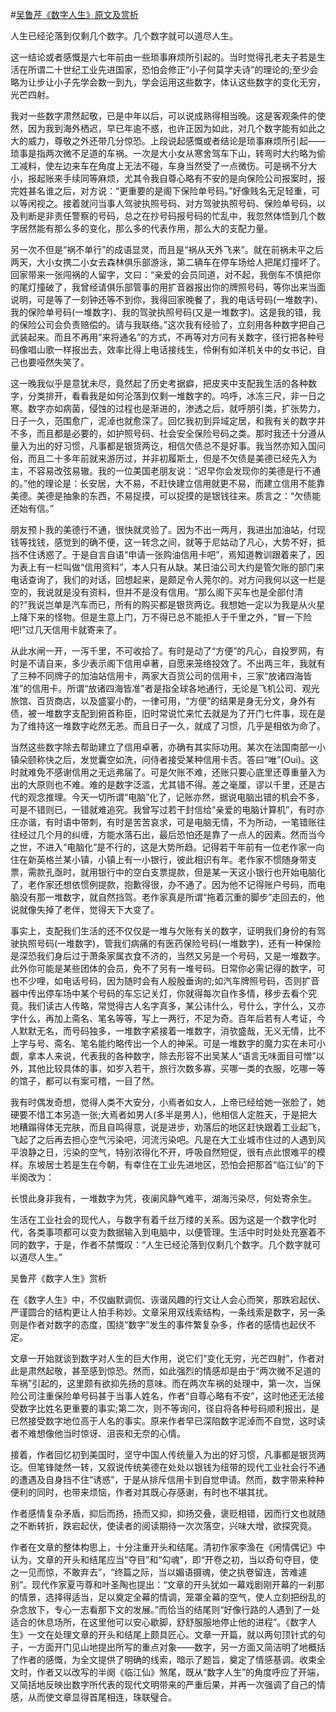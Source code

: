 #[吴鲁芹《数字人生》原文及赏析](https://www.vrrw.net/wx/8776.html)

人生已经沦落到仅剩几个数字。几个数字就可以道尽人生。

这一结论或者感慨是六七年前由一些琐事麻烦所引起的。当时觉得孔老夫子若是生活在所谓二十世纪工业先进国家，恐怕会修正“小子何莫学夫诗”的理论的;至少会略为让步让小子先学会数一到九，学会运用这些数字，体认这些数字的变化无穷，光芒四射。

我对一些数字肃然起敬，已是中年以后，可以说成熟得相当晚。这是客观条件的使然，因为我到海外栖迟，早已年逾不惑，也许正因为如此，对几个数字能有如此之大的威力，尊敬之外还带几分惊恐。上段说起感慨或者结论是琐事麻烦所引起——琐事是指两次微不足道的车祸。一次是大小女从寒舍驾车下山，转弯时大约略为偷工减料，使左边来车在角度上无法不碰，车身当然受了一点微伤。可是祸不分大小，报起账来手续同等麻烦，尤其令我自尊心略有不安的是向保险公司报案时，报完姓甚名谁之后，对方说：“更重要的是阁下保险单号码。”好像贱名无足轻重，可以等闲视之。接着就问当事人驾驶执照号码、对方驾驶执照号码、保险单号码，以及判断是非责任警察的号码，总之在抄号码报号码的忙乱中，我忽然体悟到几个数字居然能有那么多的变化，那么多的代表作用，那么大的支配力量。



另一次不但是“祸不单行”的成语显灵，而且是“祸从天外飞来”。就在前祸未平之后两天，大小女携二小女去森林俱乐部游泳，第二辆车在停车场给人把尾灯撞坏了。回家带来一张闯祸的人留字，文曰：“亲爱的会员同道，对不起，我倒车不慎把你的尾灯撞破了，我曾经请俱乐部管事的用扩音器报出你的牌照号码，等你出来当面说明，可是等了一刻钟还等不到你，我得回家晚餐了，我的电话号码(一堆数字)、我的保险单号码(一堆数字)、我的驾驶执照号码(又是一堆数字)。这是我的错，我的保险公司会负责赔偿的。请与我联络。”这次我有经验了，立刻用各种数字把自己武装起来。而且不再用“来将通名”的方式，不再等对方问有关数字，径行把各种号码像唱山歌一样报出去，效率比得上电话接线生，伶俐有如洋机关中的女书记，自己也要哑然失笑了。

这一晚我似乎是意犹未尽，竟然起了历史考据癖，把皮夹中支配我生活的各种数字，分类排开，看看我是如何沦落到仅剩一堆数字的。呜呼，冰冻三尺，非一日之寒。数字亦如病菌，侵蚀的过程也是渐进的，渗透之后，就呼朋引类，扩张势力，日子一久，范围愈广，泥淖也就愈深了。回忆我初到异域定居，和我有关的数字并不多，而且都是必要的，如护照号码、社会安全保险号码之类。那时我还十分遵从量入为出的好习惯，凡事都是银货两讫，相信欠债总不是好事。我当然亦知入国问俗，而且二十多年前就来游历过，并非初履斯土，但是不欠债是美德已经先入为主，不容易改弦易辙。我的一位美国老朋友说：“迟早你会发现你的美德是行不通的。”他的理论是：长安居，大不易，不赶快建立信用就更不易，而建立信用不能靠美德。美德是抽象的东西，不易捉摸，可以捉摸的是银钱往来。质言之：“欠债能还始有信。”

朋友预卜我的美德行不通，很快就灵验了。因为不出一两月，我进出加油站，付现钱等找钱，感觉到的确不便，这一转念之间，就等于尼姑动了凡心，大势不好，抵挡不住诱惑了。于是自言自语“申请一张购油信用卡吧”，焉知道教训跟着来了，因为表上有一栏叫做“信用资料”，本人只有从缺。某日油公司大约是管欠账的部门来电话查询了，我们的对话，回想起来，是颇足令人莞尔的。对方问我何以这一栏是空的，我说就是没有资料，但并不是没有信用。“那么阁下买车也是全部付清的?”我说岂单是汽车而已，所有的购买都是银货两讫。我想她一定以为我是从火星上降下来的怪物。但是生意上门，万不得已总不能拒人于千里之外，“冒一下险吧!”过几天信用卡就寄来了。

从此水闸一开，一泻千里，不可收拾了。有时是动了“方便”的凡心，自投罗网，有时是不请自来，多少表示阁下信用卓著，自愿来笼络投效了。不出两三年，我就有了三种不同牌子的加油站信用卡，两家大百货公司的信用卡，三家“放诸四海皆准”的信用卡。所谓“放诸四海皆准”者是指全球各地通行，无论是飞机公司、观光旅馆、百货商店，以及盛宴小酌，一律可用，“方便”的结果是身无分文，身外有债，被一堆数字支配到俯首称臣，旧时常说忙来忙去就是为了开门七件事，现在是为了维持这一堆数字屹然无恙。而且日子一久，就成了习惯，几乎是相依为命了。

当然这些数字除去帮助建立了信用卓著，亦确有其实际功用。某次在法国南部一小镇朵颐称快之后，发觉囊空如洗，问侍者接受某种信用卡否。答曰“唯”(Oui)。这时就难免不感谢信用之无远弗届了。可是欠账不难，还账只要心底里还尊重量入为出的大原则也不难。难的是数字泛滥，尤其错不得。差之毫厘，谬以千里，还是古代的观念推理。今天一切所谓“电脑”化了，记账亦然，据说电脑出错的机会不多，可是不错则已，一错就难追究。我曾写过若干封信给“亲爱的电脑计算机”，有时亦庄亦谐，有时语中带刺，有时是苦苦哀求，可是电脑无情，不为所动，一笔错账往往经过几个月的纠缠，方能水落石出，最后恐怕还是靠了一点人的因素。然而当今之世，不进入“电脑化”是不行的，这是大势所趋。记得若干年前有一位老作家一向住在新英格兰某小镇，小镇上有一小银行，彼此相识有年。老作家不惯随身带支票，需款孔亟时，就用银行中的空白支票提款，但是某一天这小银行也开始电脑化了，老作家还想依惯例提款，抱歉得很，办不通了。因为他不记得账户号码，而电脑没有那一堆数字，就自然挡驾。老作家真是所谓“拖着沉重的脚步”走回去的，他说就像失掉了老伴，觉得天下大变了。

事实上，支配我们生活的还不仅仅是一堆与欠账有关的数字，证明我们身份的有驾驶执照号码(一堆数字)，管我们病痛的有医药保险号码(一堆数字)，还有一种保险是深恐我们身后过于萧条家属衣食不济的，当然又另是一个号码，又是一堆数字。此外你可能是某些团体的会员，免不了另有一堆号码。日常你必需记得的数字，可也不少哩，如电话号码，因为随时会有人殷殷垂询的;如汽车牌照号码，否则扩音器中传出停车场中某个号码的车忘记关灯，你就得每次自作多情，移步去看个究竟。我们读古人传略，常觉得古人名字真多，某公讳什么，号什么，字什么，又亦字什么，再加上斋名、笔名等等，写上一两行，不足为奇。百年后若有人考证，今人默默无名，而号码独多，一堆数字紧接着一堆数字，消欤盛哉，无义无情，比不上字与号、斋名、笔名能约略传出一个人的神采。可是一堆数字的魔力实在未可小觑，拿本人来说，代表我的各种数字，除去形容不出吴某人“语言无味面目可憎”以外，其他比较具体的事，如岁入若干，旅行次数多寡，买哪一类的衣服，吃哪一等的馆子，都可以有案可稽，一目了然。

我有时偶发奇想，觉得人类不大安分，小焉者如女人，上帝已经给她一张脸了，她硬要不惜工本另造一张;大焉者如男人(多半是男人)，他相信人定胜天，于是把大地糟蹋得体无完肤，而且自鸣得意，说是进步，劝落后的地区赶快跟着工业起飞，飞起了之后再去担心空气污染吧，河流污染吧。凡是在大工业城市住过的人遇到风平浪静之日，污染的空气，特别浓得化不开，呼吸自然短促，很有点此恨难平的模样。东坡居士若是生在今朝，有幸住在工业先进地区，恐怕会把那首“临江仙”的下半阕改为：

长恨此身非我有，一堆数字为凭，夜阑风静气难平，湖海污染尽，何处寄余生。

生活在工业社会的现代人，与数字有着千丝万缕的关系。因为这是一个数字化时代，各类事项都可以变为数据输入到电脑中，以便管理。生活中时时处处充塞着不同的数字，于是，作者不禁慨叹：“人生已经沦落到仅剩几个数字。几个数字就可以道尽人生。”

吴鲁芹《数字人生》赏析

在《数字人生》中，不仅幽默调侃、诙谐风趣的行文让人会心而笑，那跌宕起伏、严谨圆合的结构更让人拍手称妙。文章采用双线索结构，一条线索是数字，另一条则是作者对数字的态度，围绕“数字”发生的事件繁复杂多，作者的感情也起伏不定。

文章一开始就谈到数字对人生的巨大作用，说它们“变化无穷，光芒四射”，作者对此是肃然起敬，甚至感到惊恐。然而，如此强烈的情感却是由于“两次微不足道的车祸”引起的，这里颇有欲抑先扬的意味。而在两次车祸的处理中，第一次，当保险公司注重保险单号码甚于当事人姓名，作者“自尊心略有不安”，这时他还无法接受数字比姓名更重要的事实;第二次，则不等询问，径自将各种号码顺利报出，是已然接受数字地位高于人名的事实。原来作者早已深陷数字泥淖而不自觉，这时读者不难想像他当时惊讶、沮丧和无奈的心情。

接着，作者回忆初到美国时，坚守中国人传统量入为出的好习惯，凡事都是银货两讫。但笔锋陡然一转，又叙说传统美德在处处以银钱为纽带的现代工业社会行不通的遭遇及自身挡不住“诱惑”，于是从排斥信用卡到自觉申请。然而，数字带来种种便利的同时，也带来烦恼，作者对其既心存感谢，有时也不堪其扰。

作者感情复杂矛盾，抑后而扬，扬而又抑，抑扬交叠，褒贬相错，因而行文也就随之不断转折，跌宕起伏，使读者的阅读期待一次次落空，兴味大增，欲探究竟。

作者在文章的整体构思上，十分注重开头和结尾。清初作家李渔在《闲情偶记》中认为，文章的开头和结尾应当“夺目”和“勾魂”，即“开卷之初，当以奇句夺目，使之一见而惊，不敢弃去”，“终篇之际，当以媚语摄魂，使之执卷留连，苦难遽别”。现代作家夏丏尊和叶圣陶也提出：“文章的开头犹如一幕戏剧刚开幕的一刹那的情景，选择得适当，足以奠定全幕的情调，笼罩全幕的空气，使人立刻把纷乱的杂念放下，专心一志看那下文的发展。”而恰当的结尾则“好像行路的人遇到了一处适合的休息场所，在这里他可以安心歇脚，舒舒服服地停止他的进程”。《数字人生》一文在处理文章的开头和结尾上颇具匠心。文章一开篇，就以两句顶针式的句子，一方面开门见山地提出所写的重点对象——数字，另一方面又简洁明了地概括了作者的感慨，为全文提供了明确的线索，暗示了题旨，奠定了情感基调。收束全文时，作者又以改写的半阕《临江仙》煞尾，既从“数字人生”的角度呼应了开端，又简括地反映出数字所代表的现代文明带来的严重后果，并再一次强调了自己的情感，从而使文章显得首尾相连，珠联璧合。

